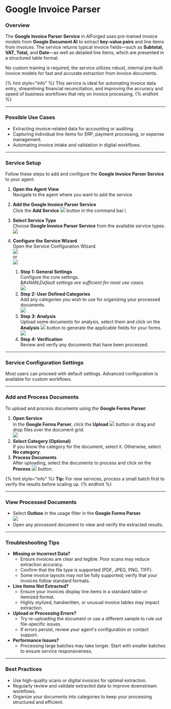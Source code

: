 # Google Invoice Parser

### Overview

The **Google Invoice Parser Service** in AIForged uses pre-trained invoice models from **Google Document AI** to extract **key-value pairs** and line items from invoices. The service returns typical invoice fields—such as **Subtotal, VAT, Total,** and **Date**—as well as detailed line items, which are presented in a structured table format.

No custom training is required; the service utilizes robust, internal pre-built invoice models for fast and accurate extraction from invoice documents.

{% hint style="info" %}
This service is ideal for automating invoice data entry, streamlining financial reconciliation, and improving the accuracy and speed of business workflows that rely on invoice processing.
{% endhint %}

***

### Possible Use Cases

* Extracting invoice-related data for accounting or auditing.
* Capturing individual line items for ERP, payment processing, or expense management.
* Automating invoice intake and validation in digital workflows.

***

### Service Setup

Follow these steps to add and configure the **Google Invoice Parser Service** to your agent:

1. **Open the Agent View**\
   Navigate to the agent where you want to add the service.
2. **Add the Google Invoice Parser Service**\
   Click the **Add Service** ![](<../../.gitbook/assets/image (15) (1) (1).png>) button in the command bar.\

3. **Select Service Type**\
   Choose **Google Invoice Parser Service** from the available service types.\
   ![](<../../.gitbook/assets/image (14) (1) (1).png>)
4. **Configure the Service Wizard**\
   Open the Service Configuration Wizard.\
   ![](<../../.gitbook/assets/image (16) (1) (1).png>)\
   or\
   ![](<../../.gitbook/assets/image (17) (1) (1).png>)
   1. &#x20;**Step 1: General Settings**\
      Configure the core settings. \
      &#xNAN;_&#x44;efault settings are sufficient for most use cases._\
      ![](<../../.gitbook/assets/image (18) (1) (1).png>)
   2. **Step 2: User Defined Categories**\
      Add any categories you wish to use for organizing your processed documents.\
      ![](<../../.gitbook/assets/image (19) (1) (1).png>)
   3. **Step 3: Analysis**\
      Upload some documents for analysis, select them and click on the **Analysis** ![](<../../.gitbook/assets/image (125).png>) button to generate the applicable fields for your forms.\
      ![](<../../.gitbook/assets/image (20) (1) (1).png>)
   4. **Step 4: Verification**\
      Review and verify any documents that have been processed.&#x20;

***

### Service Configuration Settings

Most users can proceed with default settings. Advanced configuration is available for custom workflows.

***

### Add and Process Documents

To upload and process documents using the **Google Forms Parser**:

1. **Open Service**\
   In the **Google Forms Parser**, click the **Upload** ![](<../../.gitbook/assets/image (8) (1) (1).png>) button or drag and drop files over the document grid.\
   ![](<../../.gitbook/assets/image (9) (1) (1).png>)
2. **Select Category (Optional)**\
   If you know the category for the document, select it. Otherwise, select **No category**.
3. **Process Documents**\
   After uploading, select the documents to process and click on the **Process** ![](<../../.gitbook/assets/image (10) (1) (1).png>) button.

{% hint style="info" %}
**Tip:** For new services, process a small batch first to verify the results before scaling up.
{% endhint %}

***

### View Processed Documents

* Select **Outbox** in the usage filter in the **Google Forms Parser**.\
  ![](<../../.gitbook/assets/image (51).png>)
* Open any processed document to view and verify the extracted results.

***

### Troubleshooting Tips

* **Missing or Incorrect Data?**
  * Ensure invoices are clear and legible. Poor scans may reduce extraction accuracy.
  * Confirm that the file type is supported (PDF, JPEG, PNG, TIFF).
  * Some invoice layouts may not be fully supported; verify that your invoices follow standard formats.
* **Line Items Not Extracted?**
  * Ensure your invoices display line items in a standard table or itemized format.
  * Highly stylized, handwritten, or unusual invoice tables may impact extraction.
* **Upload or Processing Errors?**
  * Try re-uploading the document or use a different sample to rule out file-specific issues.
  * If errors persist, review your agent's configuration or contact support.
* **Performance Issues?**
  * Processing large batches may take longer. Start with smaller batches to ensure service responsiveness.

***

### Best Practices

* Use high-quality scans or digital invoices for optimal extraction.
* Regularly review and validate extracted data to improve downstream workflows.
* Organize your documents into categories to keep your processing structured and efficient.
